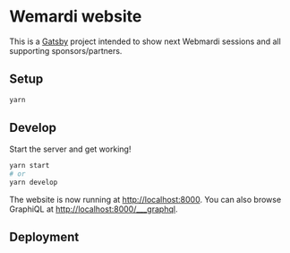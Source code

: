 # Wemardi website

This is a [Gatsby](https://www.gatsbyjs.org/) project intended to show next Webmardi sessions and all supporting sponsors/partners.

## Setup

```bash
yarn
```

## Develop

Start the server and get working!

```bash
yarn start
# or
yarn develop
```

The website is now running at [http://localhost:8000](http://localhost:8000). You can also browse GraphiQL at [http://localhost:8000/___graphql](http://localhost:8000/___graphql).

## Deployment

